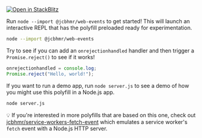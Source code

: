 [![Open in StackBlitz](https://developer.stackblitz.com/img/open_in_stackblitz.svg)](https://stackblitz.com/github/jcbhmr/html-events/tree/main/docs/example)

Run `node --import @jcbhmr/web-events` to get started! This will launch an
interactive REPL that has the polyfill preloaded ready for experimentation.

```sh
node --import @jcbhmr/web-events
```

Try to see if you can add an `onrejectionhandled` handler and then trigger a
`Promise.reject()` to see if it works!

```js
onrejectionhandled = console.log;
Promise.reject("Hello, world!");
```

If you want to run a demo app, run `node server.js` to see a demo of how you
might use this polyfill in a Node.js app.

```sh
node server.js
```

💡 If you're interested in more polyfills that are based on this one, check out
[jcbhmr/service-workers-fetch-event] which emulates a service worker's `fetch`
event with a Node.js HTTP server.

<!-- prettier-ignore-start -->
[jcbhmr/service-workers-fetch-event]: https://github.com/jcbhmr/service-workers-fetch-event#readme
<!-- prettier-ignore-end -->
